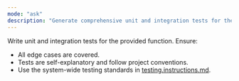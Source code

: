 ```yaml
---
mode: "ask"
description: "Generate comprehensive unit and integration tests for the given function."
---
```


Write unit and integration tests for the provided function. Ensure:

- All edge cases are covered.
- Tests are self-explanatory and follow project conventions.
- Use the system-wide testing standards in [testing.instructions.md](../instructions/testing.instructions.md).
